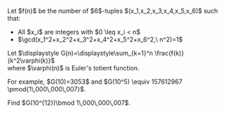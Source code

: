 <p>Let $f(n)$ be the number of $6$-tuples $(x_1,x_2,x_3,x_4,x_5,x_6)$ such that:</p>
<ul>
<li>All $x_i$ are integers with $0 \leq x_i &lt; n$</li>
<li>$\gcd(x_1^2+x_2^2+x_3^2+x_4^2+x_5^2+x_6^2,\ n^2)=1$</li>
</ul>

<p>Let $\displaystyle G(n)=\displaystyle\sum_{k=1}^n \frac{f(k)}{k^2\varphi(k)}$<br />
where $\varphi(n)$ is Euler's totient function.</p>

<p>For example, $G(10)=3053$ and $G(10^5) \equiv 157612967 \pmod{1\,000\,000\,007}$.</p>

<p>Find $G(10^{12})\bmod 1\,000\,000\,007$.</p>

